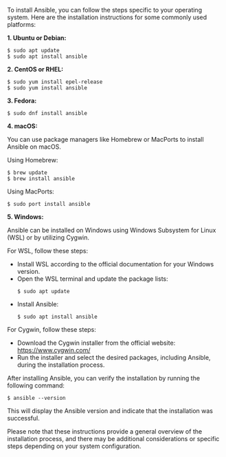 To install Ansible, you can follow the steps specific to your operating system. Here are the installation instructions for some commonly used platforms:

**1. Ubuntu or Debian:**

```
$ sudo apt update
$ sudo apt install ansible
```

**2. CentOS or RHEL:**

```
$ sudo yum install epel-release
$ sudo yum install ansible
```

**3. Fedora:**

```
$ sudo dnf install ansible
```

**4. macOS:**

You can use package managers like Homebrew or MacPorts to install Ansible on macOS.

Using Homebrew:

```
$ brew update
$ brew install ansible
```

Using MacPorts:

```
$ sudo port install ansible
```

**5. Windows:**

Ansible can be installed on Windows using Windows Subsystem for Linux (WSL) or by utilizing Cygwin.

For WSL, follow these steps:

- Install WSL according to the official documentation for your Windows version.
- Open the WSL terminal and update the package lists:
  ```
  $ sudo apt update
  ```
- Install Ansible:
  ```
  $ sudo apt install ansible
  ```

For Cygwin, follow these steps:

- Download the Cygwin installer from the official website: https://www.cygwin.com/
- Run the installer and select the desired packages, including Ansible, during the installation process.

After installing Ansible, you can verify the installation by running the following command:

```
$ ansible --version
```

This will display the Ansible version and indicate that the installation was successful.

Please note that these instructions provide a general overview of the installation process, and there may be additional considerations or specific steps depending on your system configuration.
